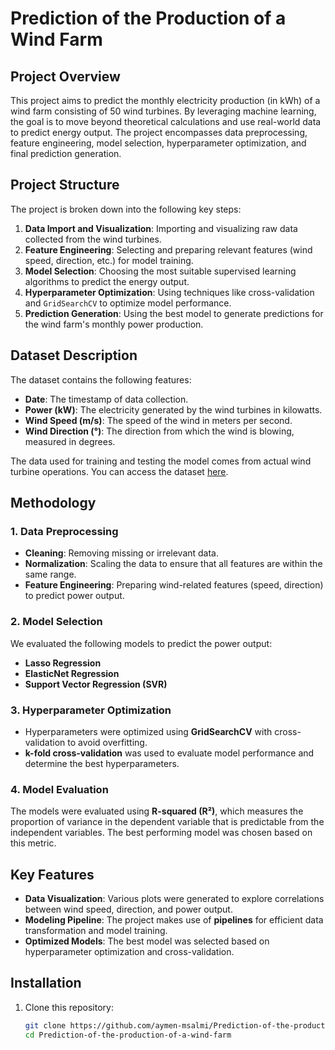 # Prediction of the Production of a Wind Farm

## Project Overview

This project aims to predict the monthly electricity production (in kWh) of a wind farm consisting of 50 wind turbines. By leveraging machine learning, the goal is to move beyond theoretical calculations and use real-world data to predict energy output. The project encompasses data preprocessing, feature engineering, model selection, hyperparameter optimization, and final prediction generation.

## Project Structure

The project is broken down into the following key steps:

1. **Data Import and Visualization**: Importing and visualizing raw data collected from the wind turbines.
2. **Feature Engineering**: Selecting and preparing relevant features (wind speed, direction, etc.) for model training.
3. **Model Selection**: Choosing the most suitable supervised learning algorithms to predict the energy output.
4. **Hyperparameter Optimization**: Using techniques like cross-validation and `GridSearchCV` to optimize model performance.
5. **Prediction Generation**: Using the best model to generate predictions for the wind farm's monthly power production.

## Dataset Description

The dataset contains the following features:

- **Date**: The timestamp of data collection.
- **Power (kW)**: The electricity generated by the wind turbines in kilowatts.
- **Wind Speed (m/s)**: The speed of the wind in meters per second.
- **Wind Direction (°)**: The direction from which the wind is blowing, measured in degrees.

The data used for training and testing the model comes from actual wind turbine operations. You can access the dataset [here](https://dyma-courses-assets.s3.fr-par.scw.cloud/Introduction%20%C3%A0%20la%20data%20science%20avec%20Python/Wind_turbine_data.csv).

## Methodology

### 1. Data Preprocessing
   - **Cleaning**: Removing missing or irrelevant data.
   - **Normalization**: Scaling the data to ensure that all features are within the same range.
   - **Feature Engineering**: Preparing wind-related features (speed, direction) to predict power output.

### 2. Model Selection
   We evaluated the following models to predict the power output:
   - **Lasso Regression**
   - **ElasticNet Regression**
   - **Support Vector Regression (SVR)**

### 3. Hyperparameter Optimization
   - Hyperparameters were optimized using **GridSearchCV** with cross-validation to avoid overfitting.
   - **k-fold cross-validation** was used to evaluate model performance and determine the best hyperparameters.

### 4. Model Evaluation
   The models were evaluated using **R-squared (R²)**, which measures the proportion of variance in the dependent variable that is predictable from the independent variables. The best performing model was chosen based on this metric.

## Key Features

- **Data Visualization**: Various plots were generated to explore correlations between wind speed, direction, and power output.
- **Modeling Pipeline**: The project makes use of **pipelines** for efficient data transformation and model training.
- **Optimized Models**: The best model was selected based on hyperparameter optimization and cross-validation.

## Installation

1. Clone this repository:
   ```bash
   git clone https://github.com/aymen-msalmi/Prediction-of-the-production-of-a-wind-farm.git
   cd Prediction-of-the-production-of-a-wind-farm
